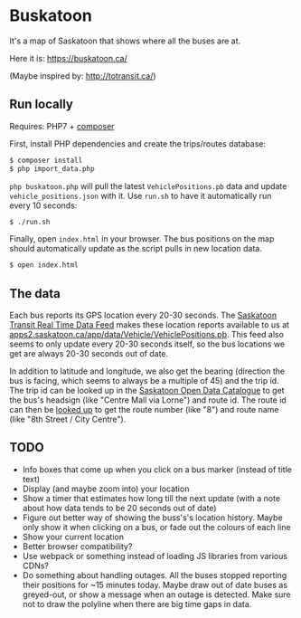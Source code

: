 # Buskatoon

It's a map of Saskatoon that shows where all the buses are at.

Here it is: https://buskatoon.ca/

(Maybe inspired by: http://totransit.ca/)

## Run locally

Requires: PHP7 + [composer](https://getcomposer.org/)

First, install PHP dependencies and create the trips/routes database:

```bash
$ composer install
$ php import_data.php
```

`php buskatoon.php` will pull the latest `VehiclePositions.pb` data and update `vehicle_positions.json` with it. Use `run.sh` to have it automatically run every 10 seconds:

```bash
$ ./run.sh
```

Finally, open `index.html` in your browser. The bus positions on the map should automatically update as the script pulls in new location data.

```bash
$ open index.html
```

## The data

Each bus reports its GPS location every 20-30 seconds. The [Saskatoon Transit Real Time Data Feed](https://www.saskatoon.ca/moving-around/transit/open-data-saskatoon-transit) makes these location reports available to us at [apps2.saskatoon.ca/app/data/Vehicle/VehiclePositions.pb](http://apps2.saskatoon.ca/app/data/Vehicle/VehiclePositions.pb). This feed also seems to only update every 20-30 seconds itself, so the bus locations we get are always 20-30 seconds out of date.

In addition to latitude and longitude, we also get the bearing (direction the bus is facing, which seems to always be a multiple of 45) and the trip id. The trip id can be looked up in the [Saskatoon Open Data Catalogue](http://opendata-saskatoon.cloudapp.net/DataBrowser/SaskatoonOpenDataCatalogueBeta/TransitTrips#param=NOFILTER--DataView--Results) to get the bus's headsign (like "Centre Mall via Lorne") and route id. The route id can then be [looked up](http://opendata-saskatoon.cloudapp.net/DataBrowser/SaskatoonOpenDataCatalogueBeta/TransitRoutes#param=NOFILTER--DataView--Results) to get the route number (like "8") and route name (like "8th Street / City Centre").

## TODO

* Info boxes that come up when you click on a bus marker (instead of title text)
* Display (and maybe zoom into) your location
* Show a timer that estimates how long till the next update (with a note about how data tends to be 20 seconds out of date)
* Figure out better way of showing the buss's's location history. Maybe only show it when clicking on a bus, or fade out the colours of each line
* Show your current location
* Better browser compatibility?
* Use webpack or something instead of loading JS libraries from various CDNs?
* Do something about handling outages. All the buses stopped reporting their positions for ~15 minutes today. Maybe draw out of date buses as greyed-out, or show a message when an outage is detected. Make sure not to draw the polyline when there are big time gaps in data.
